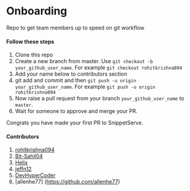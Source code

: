 # Onboarding

Repo to get team members up to speed on git workflow

#### Follow these steps

1. Clone this repo
2. Create a new branch from master. Use `git checkout -b your_github_user_name`. For example `git checkout rohitkrishna094`
3. Add your name below to contributors section
4. git add and commit and then `git push -u origin your_github_user_name`. For example `git push -u origin rohitkrishna094`
5. Now raise a pull request from your branch `your_github_user_name` to `master`.
6. Wait for someone to approve and merge your PR.

Congrats you have made your first PR to SnippetServe.

#### Contributors

1. [rohitkrishna094](https://github.com/rohitkrishna094)
2. [Bit-Sahil04](https://github.com/Bit-Sahil04)
3. [Helix](https://github.com/HelixHEX)
4. [jeffn12](https://github.com/jeffn12)
5. [DevHyperCoder](https://github.com/DevHyperCoder)
6. [allenhe77] (https://github.com/allenhe77)
